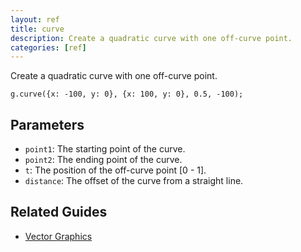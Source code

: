 ```yaml
---
layout: ref
title: curve
description: Create a quadratic curve with one off-curve point.
categories: [ref]
---
```

Create a quadratic curve with one off-curve point.

    g.curve({x: -100, y: 0}, {x: 100, y: 0}, 0.5, -100);

## Parameters
- `point1`: The starting point of the curve.
- `point2`: The ending point of the curve.
- `t`: The position of the off-curve point [0 - 1].
- `distance`: The offset of the curve from a straight line.

## Related Guides
- [Vector Graphics](../guide/vector.html)
